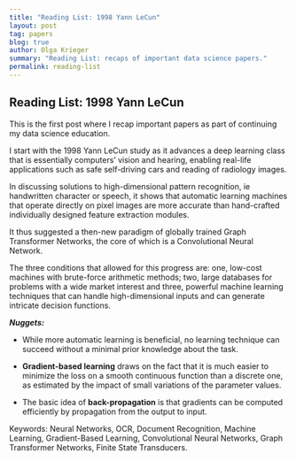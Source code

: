 ```yaml
---
title: "Reading List: 1998 Yann LeCun"
layout: post
tag: papers
blog: true
author: Olga Krieger
summary: "Reading List: recaps of important data science papers."
permalink: reading-list
---
```


<h2> Reading List: 1998 Yann LeCun </h2>

This is the first post where I recap important papers as part of continuing my data science education.

I start with the 1998 Yann LeCun study as it advances a deep learning class that is essentially computers’ vision and hearing, enabling real-life applications such as safe self-driving cars and reading of radiology images.

<p>In discussing solutions to high-dimensional pattern recognition, ie handwritten character or speech, it shows that automatic learning machines that operate directly on pixel images are more accurate than hand-crafted individually designed feature extraction modules.
</p>

<p>It thus suggested a then-new paradigm of globally trained Graph Transformer Networks, the core of which is a Convolutional Neural Network. 
</p>

<p>The three conditions that allowed for this progress are: one, low-cost machines with brute-force arithmetic methods; two, large databases for problems with a wide market interest and three, powerful machine learning techniques that can handle high-dimensional inputs and can generate intricate decision functions.
</p>

**_Nuggets:_**

*  While more automatic learning is beneficial, no learning technique can succeed without a minimal prior knowledge about the task. 

*  **Gradient-based learning** draws on the fact that it is much easier to minimize the loss on a smooth continuous function than a discrete one, as estimated by the impact of small variations of the parameter values.

*  The basic idea of **back-propagation** is that gradients can be computed efficiently by propagation from the output to input.
</p>

<p>Keywords: Neural Networks, OCR, Document Recognition, Machine Learning, Gradient-Based Learning, Convolutional Neural Networks, Graph Transformer Networks, Finite State Transducers.
</p>

